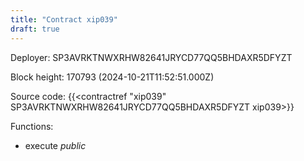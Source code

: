 ```yaml
---
title: "Contract xip039"
draft: true
---
```

Deployer: SP3AVRKTNWXRHW82641JRYCD77QQ5BHDAXR5DFYZT


 



Block height: 170793 (2024-10-21T11:52:51.000Z)

Source code: {{<contractref "xip039" SP3AVRKTNWXRHW82641JRYCD77QQ5BHDAXR5DFYZT xip039>}}

Functions:

* execute _public_
